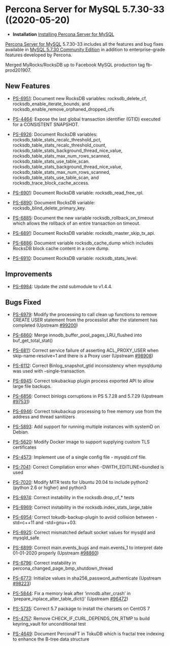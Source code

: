 # Percona Server for MySQL 5.7.30-33 ((2020-05-20)

* **Installation** [Installing Percona Server for MySQL](https://www.percona.com/doc/percona-server/5.7/installation.html)

[Percona Server for MySQL](https://www.percona.com/software/mysql-database/percona-server) 5.7.30-33
includes all the features and bug fixes available in
[MySQL 5.7.30 Community Edition](https://dev.mysql.com/doc/relnotes/mysql/5.7/en/news-5-7-30.html)
in addition to enterprise-grade features developed by Percona.

Merged MyRocks/RocksDB up to Facebook MySQL production tag fb-prod201907.

## New Features

* [PS-6951](https://jira.percona.com/browse/PS-6951): Document new RocksDB variables: rocksdb_delete_cf, rocksdb_enable_iterate_bounds, and rocksdb_enable_remove_orphaned_dropped_cfs

* [PS-4464](https://jira.percona.com/browse/PS-4464): Expose the last global transaction identifier (GTID) executed for a CONSISTENT SNAPSHOT.

* [PS-6926](https://jira.percona.com/browse/PS-6926): Document RocksDB variables: rocksdb_table_stats_recalc_threshold_pct, rocksdb_table_stats_recalc_threshold_count, rocksdb_table_stats_background_thread_nice_value, rocksdb_table_stats_max_num_rows_scanned, rocksdb_table_stats_use_table_scan. rocksdb_table_stats_background_thread_nice_value,  rocksdb_table_stats_max_num_rows_scanned,  rocksdb_table_stats_use_table_scan, and rocksdb_trace_block_cache_access.

* [PS-6901](https://jira.percona.com/browse/PS-6901): Document RocksDB variable: rocksdb_read_free_rpl.

* [PS-6890](https://jira.percona.com/browse/PS-6890): Document RocksDB variable: rocksdb_blind_delete_primary_key.

* [PS-6885](https://jira.percona.com/browse/PS-6885): Document the new variable rocksdb_rollback_on_timeout which allows the rollback of an entire transaction on timeout.

* [PS-6891](https://jira.percona.com/browse/PS-6891): Document RocksDB variable: rocksdb_master_skip_tx_api.

* [PS-6886](https://jira.percona.com/browse/PS-6886): Document variable rocksdb_cache_dump which includes RocksDB block cache content in a core dump.

* [PS-6910](https://jira.percona.com/browse/PS-6910): Document RocksDB variable: rocksdb_stats_level.

## Improvements

* [PS-6984](https://jira.percona.com/browse/PS-6984): Update the zstd submodule to v1.4.4.

## Bugs Fixed

* [PS-6979](https://jira.percona.com/browse/PS-6979): Modify the processing to call clean up functions to remove CREATE USER statement from the processlist after the statement has completed (Upstream [#99200](http://bugs.mysql.com/bug.php?id=99200))

* [PS-6860](https://jira.percona.com/browse/PS-6860): Merge innodb_buffer_pool_pages_LRU_flushed into buf_get_total_stat()

* [PS-6811](https://jira.percona.com/browse/PS-6811): Correct service failure of asserting ACL_PROXY_USER when skip-name-resolve=1 and there is a Proxy user (Upstream [#98908](http://bugs.mysql.com/bug.php?id=98908))

* [PS-6112](https://jira.percona.com/browse/PS-6112): Correct Binlog_snapshot_gtid inconsistency when mysqldump was used with –single-transaction.

* [PS-6945](https://jira.percona.com/browse/PS-6945): Correct tokubackup plugin process exported API to allow large file backups.

* [PS-6856](https://jira.percona.com/browse/PS-6856): Correct binlogs corruptions in PS 5.7.28 and 5.7.29 (Upstream [#97531](http://bugs.mysql.com/bug.php?id=97531))

* [PS-6946](https://jira.percona.com/browse/PS-6946): Correct tokubackup processing to free memory use from the address and thread sanitizers

* [PS-5893](https://jira.percona.com/browse/PS-5893): Add support for running multiple instances with systemD on Debian.

* [PS-5620](https://jira.percona.com/browse/PS-5620): Modify Docker image to support supplying custom TLS certificates

* [PS-4573](https://jira.percona.com/browse/PS-4573): Implement use of a single config file - mysqld.cnf file.

* [PS-7041](https://jira.percona.com/browse/PS-7041): Correct Compilation error when -DWITH_EDITLINE=bundled is used

* [PS-7020](https://jira.percona.com/browse/PS-7020): Modify MTR tests for Ubuntu 20.04 to include python2 (python 2.6 or higher) and python3

* [PS-6974](https://jira.percona.com/browse/PS-6974): Correct instability in the rocksdb.drop_cf_\* tests

* [PS-6969](https://jira.percona.com/browse/PS-6969): Correct instability in the rocksdb.index_stats_large_table

* [PS-6954](https://jira.percona.com/browse/PS-6954): Correct tokudb-backup-plugin to avoid collision between -std=c++11 and -std=gnu++03.

* [PS-6925](https://jira.percona.com/browse/PS-6925): Correct mismatched default socket values for mysqld and mysqld_safe

* [PS-6899](https://jira.percona.com/browse/PS-6899): Correct main.events_bugs and main.events_1 to interpret date 01-01-2020 properly (Upstream [#98860](http://bugs.mysql.com/bug.php?id=98860))

* [PS-6796](https://jira.percona.com/browse/PS-6796): Correct instability in percona_changed_page_bmp_shutdown_thread

* [PS-6773](https://jira.percona.com/browse/PS-6773): Initialize values in sha256_password_authenticate (Upstream [#98223](http://bugs.mysql.com/bug.php?id=98223))

* [PS-5844](https://jira.percona.com/browse/PS-5844): Fix a memory leak after ‘innodb.alter_crash’ in ‘prepare_inplace_alter_table_dict()’ (Upstream [#96472](http://bugs.mysql.com/bug.php?id=96472))

* [PS-5735](https://jira.percona.com/browse/PS-5735): Correct 5.7 package to install the charsets on CentOS 7

* [PS-4757](https://jira.percona.com/browse/PS-4757): Remove CHECK_IF_CURL_DEPENDS_ON_RTMP to build keyring_vault for unconditional test

* [PS-4649](https://jira.percona.com/browse/PS-4649): Document PerconaFT in TokuDB which is fractal tree indexing to enhance the B-tree data structure
